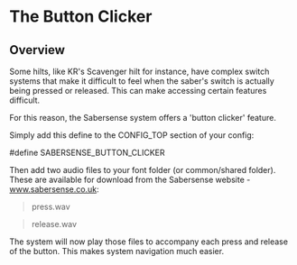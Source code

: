 # The Button Clicker

## Overview
Some hilts, like KR's Scavenger hilt for instance, have complex switch systems that make it difficult to feel when the saber's switch is actually being pressed or released. This can make accessing certain features difficult.

For this reason, the Sabersense system offers a 'button clicker' feature.

Simply add this define to the CONFIG_TOP section of your config:

#define SABERSENSE_BUTTON_CLICKER

Then add two audio files to your font folder (or common/shared folder). These are available for download from the Sabersense website - www.sabersense.co.uk:
> press.wav

> release.wav

The system will now play those files to accompany each press and release of the button. This makes system navigation much easier.
